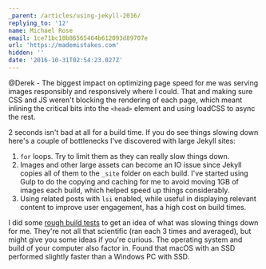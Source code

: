 ```yaml
---
_parent: /articles/using-jekyll-2016/
replying_to: '12'
name: Michael Rose
email: 1ce71bc10b86565464b612093d89707e
url: 'https://mademistakes.com'
hidden: ''
date: '2016-10-31T02:54:23.027Z'
---
```


@Derek - The biggest impact on optimizing page speed for me was serving images responsibly and responsively where I could. That and making sure CSS and JS weren't blocking the rendering of each page, which meant inlining the critical bits into the  `<head>` element and using loadCSS to async the rest.

2 seconds isn't bad at all for a build time. If you do see things slowing down here's a couple of bottlenecks I've discovered with large Jekyll sites:

1. `for` loops. Try to limit them as they can really slow things down.
2. Images and other large assets can become an IO issue since Jekyll copies all of them to the `_site` folder on each build. I've started using Gulp to do the copying and caching for me to avoid moving 1GB of images each build, which helped speed up things considerably.
3. Using related posts with `lsi` enabled, while useful in displaying relevant content to improve user engagement, has a high cost on build times.

I did some [rough build tests](https://github.com/mmistakes/made-mistakes-jekyll/issues/49) to get an idea of what was slowing things down for me. They're not all that scientific (ran each 3 times and averaged), but might give you some ideas if you're curious. The operating system and build of your computer also factor in. Found that macOS with an SSD performed slightly faster than a Windows PC with SSD.
